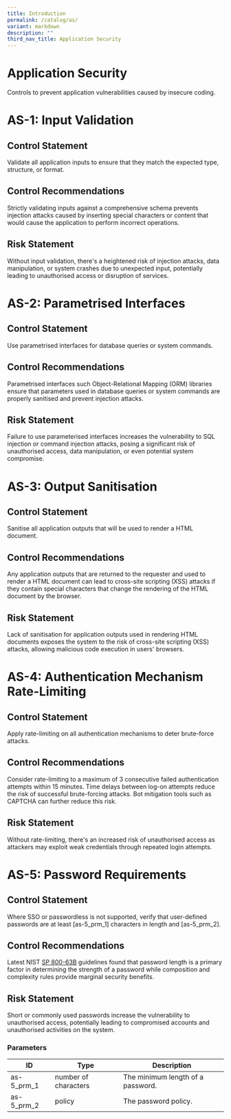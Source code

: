 ```yaml
---
title: Introduction
permalink: /catalog/as/
variant: markdown
description: ""
third_nav_title: Application Security
---
```

# Application Security

Controls to prevent application vulnerabilities caused by insecure coding.


# AS-1: Input Validation <a name="as-1"></a>

## Control Statement

Validate all application inputs to ensure that they match the expected type, structure, or format.

## Control Recommendations

Strictly validating inputs against a comprehensive schema prevents injection attacks caused by inserting special characters or content that would cause the application to perform incorrect operations.

## Risk Statement

Without input validation, there's a heightened risk of injection attacks, data manipulation, or system crashes due to unexpected input, potentially leading to unauthorised access or disruption of services.

# AS-2: Parametrised Interfaces <a name="as-2"></a>

## Control Statement

Use parametrised interfaces for database queries or system commands.

## Control Recommendations

Parametrised interfaces such Object-Relational Mapping (ORM) libraries ensure that parameters used in database queries or system commands are properly sanitised and prevent injection attacks.

## Risk Statement

Failure to use parameterised interfaces increases the vulnerability to SQL injection or command injection attacks, posing a significant risk of unauthorised access, data manipulation, or even potential system compromise.

# AS-3: Output Sanitisation <a name="as-3"></a>

## Control Statement

Sanitise all application outputs that will be used to render a HTML document.

## Control Recommendations

Any application outputs that are returned to the requester and used to render a HTML document can lead to cross-site scripting (XSS) attacks if they contain special characters that change the rendering of the HTML document by the browser.

## Risk Statement

Lack of sanitisation for application outputs used in rendering HTML documents exposes the system to the risk of cross-site scripting (XSS) attacks, allowing malicious code execution in users' browsers.

# AS-4: Authentication Mechanism Rate-Limiting <a name="as-4"></a>

## Control Statement

Apply rate-limiting on all authentication mechanisms to deter brute-force attacks.

## Control Recommendations

Consider rate-limiting to a maximum of 3 consecutive failed authentication attempts within 15 minutes. Time delays between log-on attempts reduce the risk of successful brute-forcing attacks. Bot mitigation tools such as CAPTCHA can further reduce this risk.

## Risk Statement

Without rate-limiting, there's an increased risk of unauthorised access as attackers may exploit weak credentials through repeated login attempts.

# AS-5: Password Requirements <a name="as-5"></a>

## Control Statement

Where SSO or passwordless is not supported, verify that user-defined passwords are at least [as-5_prm_1] characters in length and [as-5_prm_2].

## Control Recommendations

Latest NIST [SP 800-63B](https://doi.org/10.6028/NIST.SP.800-63b) guidelines found that password length is a primary factor in determining the strength of a password while composition and complexity rules provide marginal security benefits.

## Risk Statement

Short or commonly used passwords increase the vulnerability to unauthorised access, potentially leading to compromised accounts and unauthorised activities on the system.



### Parameters

| ID | Type | Description |
| -- | ---- | ----------- |
| as-5_prm_1 | number of characters | The minimum length of a password. |
| as-5_prm_2 | policy | The password policy. |